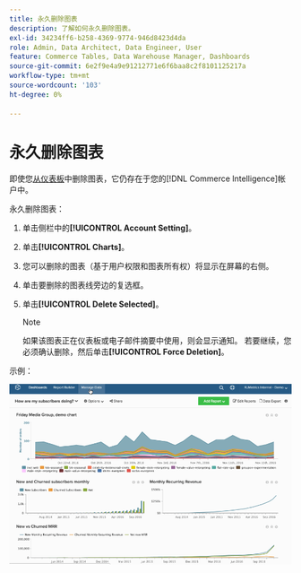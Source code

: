 ```yaml
---
title: 永久删除图表
description: 了解如何永久删除图表。
exl-id: 34234ff6-b258-4369-9774-946d8423d4da
role: Admin, Data Architect, Data Engineer, User
feature: Commerce Tables, Data Warehouse Manager, Dashboards
source-git-commit: 6e2f9e4a9e91212771e6f6baa8c2f8101125217a
workflow-type: tm+mt
source-wordcount: '103'
ht-degree: 0%

---
```


# 永久删除图表

即使您[从仪表板](../../data-user/dashboards/remove-charts-dashboard.md)中删除图表，它仍存在于您的[!DNL Commerce Intelligence]帐户中。

永久删除图表：

1. 单击侧栏中的&#x200B;**[!UICONTROL Account Setting]**。

1. 单击&#x200B;**[!UICONTROL Charts]**。

1. 您可以删除的图表（基于用户权限和图表所有权）将显示在屏幕的右侧。

1. 单击要删除的图表线旁边的复选框。

1. 单击&#x200B;**[!UICONTROL Delete Selected]**。

   >[!NOTE]
   >
   >如果该图表正在仪表板或电子邮件摘要中使用，则会显示通知。 若要继续，您必须确认删除，然后单击&#x200B;**[!UICONTROL Force Deletion]**。

示例：

![删除图表](../../assets/deletechart.gif)<!--{: width="630" height="402"}-->
